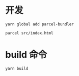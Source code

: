# 开发

```
yarn global add parcel-bundler

parcel src/index.html

```

# build 命令

```
yarn build

```
